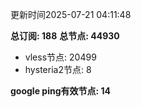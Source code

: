 更新时间2025-07-21 04:11:48

**总订阅: 188**
**总节点: 44930**
- vless节点: 20499
- hysteria2节点: 8

**google ping有效节点: 14**
